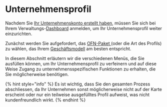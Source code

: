 # Unternehmensprofil

Nachdem Sie [Ihr Unternehmenskonto erstellt haben](../register-and-create-your-profile.md#erstellen-sie-ihr-erstes-unternehmens-konto), müssen Sie sich bei Ihrem Verwaltungs-[Dashboard](../dashboard.md) anmelden, um Ihr Unternehmensprofil weiter einzurichten.

Zunächst werden Sie aufgefordert, das [OFN-Paket ](package-types.md)(oder die Art des Profils) zu wählen, das Ihrem [Geschäftsmodell](../../your-quick-start-on-ofn-given-who-you-are.md) am besten entspricht.

In diesem Abschnitt erläutern wir die verschiedenen Menüs, die Sie ausfüllen können, um Ihr Unternehmensprofil zu verfeinern und auf diese Weise Zugang zu unternehmensspezifischen Funktionen zu erhalten, die Sie möglicherweise benötigen.

{% hint style="info" %}
Es ist wichtig, dass Sie den gesamten Prozess abschliessen, da Ihr Unternehmen sonst möglicherweise nicht auf der Karte erscheint oder nur ein teilweise ausgefülltes Profil aufweist, was nicht kundenfreundlich wirkt.
{% endhint %}

